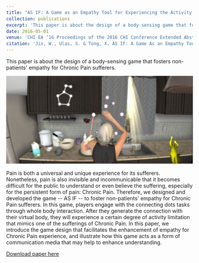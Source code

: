 ```yaml
---
title: "AS IF: A Game as an Empathy Tool for Experiencing the Activity Limitations of Chronic Pain Patients"
collection: publications
excerpt: 'This paper is about the design of a body-sensing game that fosters non-patients' empathy for Chronic Pain sufferers.'
date: 2016-05-01
venue: 'CHI EA ’16 Proceedings of the 2016 CHI Conference Extended Abstracts on Human Factors in Computing Systems'
citation: 'Jin, W., Ulas, S. & Tong, X. AS IF: A Game As an Empathy Tool for Experiencing the Activity Limitations of Chronic Pain Patients. in CHI EA ’16 Proceedings of the 2016 CHI Conference Extended Abstracts on Human Factors in Computing Systems 172–175 (ACM, 2016). doi:10.1145/2851581.2890369'
---
```


This paper is about the design of a body-sensing game that fosters non-patients' empathy for Chronic Pain sufferers.

![ASIF-game](/images/ASIF.JPG)

Pain is both a universal and unique experience for its sufferers. Nonetheless, pain is also invisible and incommunicable that it becomes difficult for the public to understand or even believe the suffering, especially for the persistent form of pain: Chronic Pain. Therefore, we designed and developed the game -- AS IF -- to foster non-patients' empathy for Chronic Pain sufferers. In this game, players engage with the connecting dots tasks through whole body interaction. After they generate the connection with their virtual body, they will experience a certain degree of activity limitation that mimics one of the sufferings of Chronic Pain. In this paper, we introduce the game design that facilitates the enhancement of empathy for Chronic Pain experience, and illustrate how this game acts as a form of communication media that may help to enhance understanding.


[Download paper here](http://weinajin.github.io/files/ASIF_JIN.pdf)
